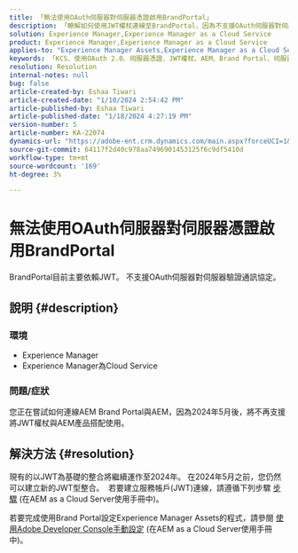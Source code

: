 ```yaml
---
title: 「無法使用OAuth伺服器對伺服器憑證啟用BrandPortal」
description: 「瞭解如何使用JWT權杖連線至BrandPortal，因為不支援OAuth伺服器對伺服器。」
solution: Experience Manager,Experience Manager as a Cloud Service
product: Experience Manager,Experience Manager as a Cloud Service
applies-to: "Experience Manager Assets,Experience Manager as a Cloud Service,Experience Manager"
keywords: 「KCS、使用OAuth 2.0、伺服器憑證、JWT權杖、AEM、Brand Portal、伺服器對伺服器」
resolution: Resolution
internal-notes: null
bug: false
article-created-by: Eshaa Tiwari
article-created-date: "1/10/2024 2:54:42 PM"
article-published-by: Eshaa Tiwari
article-published-date: "1/18/2024 4:27:19 PM"
version-number: 5
article-number: KA-22074
dynamics-url: "https://adobe-ent.crm.dynamics.com/main.aspx?forceUCI=1&pagetype=entityrecord&etn=knowledgearticle&id=90a76929-c8af-ee11-a569-6045bd006268"
source-git-commit: 64117f2d40c978aa7496901453125f6c9df5410d
workflow-type: tm+mt
source-wordcount: '169'
ht-degree: 3%

---
```


# 無法使用OAuth伺服器對伺服器憑證啟用BrandPortal


BrandPortal目前主要依賴JWT。 不支援OAuth伺服器對伺服器驗證通訊協定。

## 說明 {#description}


### <b>環境 </b>

- Experience Manager
- Experience Manager為Cloud Service


### <b>問題/症狀</b>

您正在嘗試如何連線AEM Brand Portal與AEM，因為2024年5月後，將不再支援將JWT權杖與AEM產品搭配使用。






## 解決方法 {#resolution}




現有的以JWT為基礎的整合將繼續運作至2024年。 在2024年5月之前，您仍然可以建立新的JWT型整合。  若要建立服務帳戶(JWT)連線，請遵循下列步驟 [步驟](https://experienceleague.adobe.com/docs/experience-manager-cloud-service/content/assets/brand-portal/configure-aem-assets-with-brand-portal.html?lang=en#createnewintegration) (在AEM as a Cloud Server使用手冊中)。



若要完成使用Brand Portal設定Experience Manager Assets的程式，請參閱 [使用Adobe Developer Console手動設定](https://experienceleague.adobe.com/docs/experience-manager-cloud-service/content/assets/brand-portal/configure-aem-assets-with-brand-portal.html?lang=en#manual-configuration) (在AEM as a Cloud Server使用手冊中)。


